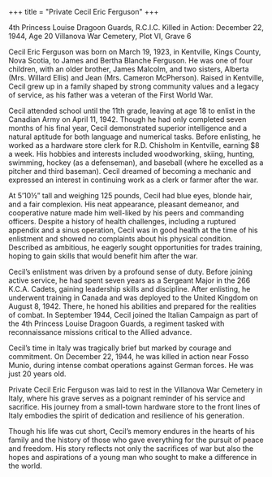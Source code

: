 +++
title = "Private Cecil Eric Ferguson"
+++

4th Princess Louise Dragoon Guards, R.C.I.C.
Killed in Action: December 22, 1944, Age 20
Villanova War Cemetery, Plot VI, Grave 6

Cecil Eric Ferguson was born on March 19, 1923, in Kentville, Kings County, Nova Scotia, to James and Bertha Blanche Ferguson. He was one of four children, with an older brother, James Malcolm, and two sisters, Alberta (Mrs. Willard Ellis) and Jean (Mrs. Cameron McPherson). Raised in Kentville, Cecil grew up in a family shaped by strong community values and a legacy of service, as his father was a veteran of the First World War.

Cecil attended school until the 11th grade, leaving at age 18 to enlist in the Canadian Army on April 11, 1942. Though he had only completed seven months of his final year, Cecil demonstrated superior intelligence and a natural aptitude for both language and numerical tasks. Before enlisting, he worked as a hardware store clerk for R.D. Chisholm in Kentville, earning $8 a week. His hobbies and interests included woodworking, skiing, hunting, swimming, hockey (as a defenseman), and baseball (where he excelled as a pitcher and third baseman). Cecil dreamed of becoming a mechanic and expressed an interest in continuing work as a clerk or farmer after the war.

At 5’10½” tall and weighing 125 pounds, Cecil had blue eyes, blonde hair, and a fair complexion. His neat appearance, pleasant demeanor, and cooperative nature made him well-liked by his peers and commanding officers. Despite a history of health challenges, including a ruptured appendix and a sinus operation, Cecil was in good health at the time of his enlistment and showed no complaints about his physical condition. Described as ambitious, he eagerly sought opportunities for trades training, hoping to gain skills that would benefit him after the war.

Cecil’s enlistment was driven by a profound sense of duty. Before joining active service, he had spent seven years as a Sergeant Major in the 266 K.C.A. Cadets, gaining leadership skills and discipline. After enlisting, he underwent training in Canada and was deployed to the United Kingdom on August 8, 1942. There, he honed his abilities and prepared for the realities of combat. 
In September 1944, Cecil joined the Italian Campaign as part of the 4th Princess Louise Dragoon Guards, a regiment tasked with reconnaissance missions critical to the Allied advance.

Cecil’s time in Italy was tragically brief but marked by courage and commitment. On December 22, 1944, he was killed in action near Fosso Munio, during intense combat operations against German forces. 
He was just 20 years old.

Private Cecil Eric Ferguson was laid to rest in the Villanova War Cemetery in Italy, where his grave serves as a poignant reminder of his service and sacrifice. His journey from a small-town hardware store to the front lines of Italy embodies the spirit of dedication and resilience of his generation.

Though his life was cut short, Cecil’s memory endures in the hearts of his family and the history of those who gave everything for the pursuit of peace and freedom. 
His story reflects not only the sacrifices of war but also the hopes and aspirations of a young man who sought to make a difference in the world.

